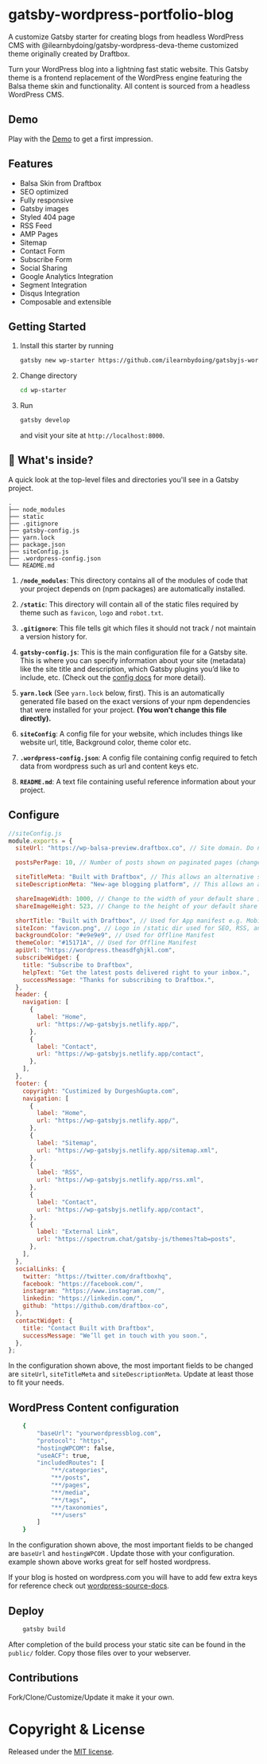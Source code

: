 

# gatsby-wordpress-portfolio-blog

A customize Gatsby starter for creating blogs from headless WordPress CMS with @ilearnbydoing/gatsby-wordpress-deva-theme customized theme originally created by Draftbox.

Turn your WordPress blog into a lightning fast static website. This Gatsby theme is a frontend replacement of the WordPress engine featuring the Balsa theme skin and functionality. All content is sourced from a headless WordPress CMS.

## Demo

Play with the [Demo](https://wp-gatsbyjs.netlify.app/) to get a first impression.

## Features

- Balsa Skin from Draftbox
- SEO optimized
- Fully responsive
- Gatsby images
- Styled 404 page
- RSS Feed
- AMP Pages
- Sitemap
- Contact Form
- Subscribe Form
- Social Sharing
- Google Analytics Integration
- Segment Integration
- Disqus Integration
- Composable and extensible

## Getting Started

1. Install this starter by running

   ```bash
   gatsby new wp-starter https://github.com/ilearnbydoing/gatsbyjs-wordpress-portfolio-blog/
   ```

2. Change directory

   ```bash
   cd wp-starter
   ```

3. Run

   ```bash
   gatsby develop
   ```

   and visit your site at `http://localhost:8000`.

## 🧐 What's inside?

A quick look at the top-level files and directories you'll see in a Gatsby project.

    .
    ├── node_modules
    ├── static
    ├── .gitignore
    ├── gatsby-config.js
    ├── yarn.lock
    ├── package.json
    ├── siteConfig.js
    ├── .wordpress-config.json
    └── README.md

1.  **`/node_modules`**: This directory contains all of the modules of code that your project depends on (npm packages) are automatically installed.

2.  **`/static`**: This directory will contain all of the static files required by theme such as `favicon`, `logo` and `robot.txt`.

3.  **`.gitignore`**: This file tells git which files it should not track / not maintain a version history for.

4.  **`gatsby-config.js`**: This is the main configuration file for a Gatsby site. This is where you can specify information about your site (metadata) like the site title and description, which Gatsby plugins you’d like to include, etc. (Check out the [config docs](https://www.gatsbyjs.org/docs/gatsby-config/) for more detail).

5.  **`yarn.lock`** (See `yarn.lock` below, first). This is an automatically generated file based on the exact versions of your npm dependencies that were installed for your project. **(You won’t change this file directly).**

6.  **`siteConfig`**: A config file for your website, which includes things like website url, title, Background color, theme color etc.

7.  **`.wordpress-config.json`**: A config file containing config required to fetch data from wordpress such as url and content keys etc.

8.  **`README.md`**: A text file containing useful reference information about your project.

## Configure

```js
//siteConfig.js
module.exports = {
  siteUrl: "https://wp-balsa-preview.draftbox.co", // Site domain. Do not include a trailing slash!

  postsPerPage: 10, // Number of posts shown on paginated pages (changes this requires sometimes to delete the cache)

  siteTitleMeta: "Built with Draftbox", // This allows an alternative site title for meta data for pages.
  siteDescriptionMeta: "New-age blogging platform", // This allows an alternative site description for meta data for pages.

  shareImageWidth: 1000, // Change to the width of your default share image
  shareImageHeight: 523, // Change to the height of your default share image

  shortTitle: "Built with Draftbox", // Used for App manifest e.g. Mobile Home Screen
  siteIcon: "favicon.png", // Logo in /static dir used for SEO, RSS, and App manifest
  backgroundColor: "#e9e9e9", // Used for Offline Manifest
  themeColor: "#15171A", // Used for Offline Manifest
  apiUrl: "https://wordpress.theasdfghjkl.com",
  subscribeWidget: {
    title: "Subscribe to Draftbox",
    helpText: "Get the latest posts delivered right to your inbox.",
    successMessage: "Thanks for subscribing to Draftbox.",
  },
  header: {
    navigation: [
      {
        label: "Home",
        url: "https://wp-gatsbyjs.netlify.app/",
      },
      {
        label: "Contact",
        url: "https://wp-gatsbyjs.netlify.app/contact",
      },
    ],
  },
  footer: {
    copyright: "Custimized by DurgeshGupta.com",
    navigation: [
      {
        label: "Home",
        url: "https://wp-gatsbyjs.netlify.app/",
      },
      {
        label: "Sitemap",
        url: "https://wp-gatsbyjs.netlify.app/sitemap.xml",
      },
      {
        label: "RSS",
        url: "https://wp-gatsbyjs.netlify.app/rss.xml",
      },
      {
        label: "Contact",
        url: "https://wp-gatsbyjs.netlify.app/contact",
      },
      {
        label: "External Link",
        url: "https://spectrum.chat/gatsby-js/themes?tab=posts",
      },
    ],
  },
  socialLinks: {
    twitter: "https://twitter.com/draftboxhq",
    facebook: "https://facebook.com/",
    instagram: "https://www.instagram.com/",
    linkedin: "https://linkedin.com/",
    github: "https://github.com/draftbox-co",
  },
  contactWidget: {
    title: "Contact Built with Draftbox",
    successMessage: "We’ll get in touch with you soon.",
  },
};
```

In the configuration shown above, the most important fields to be changed are `siteUrl`, `siteTitleMeta` and `siteDescriptionMeta`. Update at least those to fit your needs.

## WordPress Content configuration

```bash
    {
        "baseUrl": "yourwordpressblog.com",
        "protocol": "https",
        "hostingWPCOM": false,
        "useACF": true,
        "includedRoutes": [
            "**/categories",
            "**/posts",
            "**/pages",
            "**/media",
            "**/tags",
            "**/taxonomies",
            "**/users"
        ]
    }
```

In the configuration shown above, the most important fields to be changed are `baseUrl` and `hostingWPCOM` . Update those with your configuration. example shown above works great for self hosted wordpress.

If your blog is hosted on wordpress.com you will have to add few extra keys for reference check out [wordpress-source-docs](https://www.gatsbyjs.org/packages/gatsby-source-wordpress/).

## Deploy

```bash
    gatsby build
```

After completion of the build process your static site can be found in the `public/` folder. Copy those files over to your webserver.

## Contributions

Fork/Clone/Customize/Update it make it your own.

# Copyright & License

Released under the [MIT license](LICENSE).
